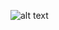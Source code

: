 ![alt text](https://github.com/luisfrein/R_Tidytuesday/blob/master/2021/W01_Bring_your_own_data/cpi_map.png)
